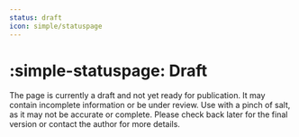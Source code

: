 ```yaml
---
status: draft
icon: simple/statuspage
---
```


# :simple-statuspage: Draft

The page is currently a draft and not yet ready for publication. It may contain incomplete information or be under review.
Use with a pinch of salt, as it may not be accurate or complete.
Please check back later for the final version or contact the author for more details.